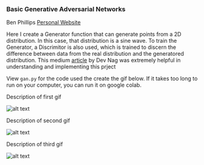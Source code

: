 ### Basic Generative Adversarial Networks 

Ben Phillips
[Personal Website](https://benjaminphillips22.github.io)

Here I create a Generator function that can generate points from a 2D distribution. In this case, that distribution is a sine wave. To train the Generator, a Discrimitor is also used, which is trained to discern the difference between data from the real distribution and the generatored distribution. This medium [article](https://medium.com/@devnag/generative-adversarial-networks-gans-in-50-lines-of-code-pytorch-e81b79659e3f) by Dev Nag was extremely helpful in understanding and implementing this prject

View `gan.py` for the code used the create the gif below. If it takes too long to run on your computer, you can run it on google colab.

Description of first gif

![alt text](gan_f_0.gif)

Description of second gif

![alt text](gan_f_1800.gif)

Description of third gif

![alt text](gan_f_4500.gif)